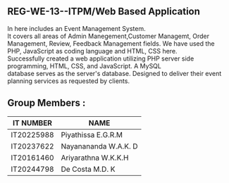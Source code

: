 ## REG-WE-13--ITPM/Web Based Application

In here includes an Event Management System.  
It covers all areas of Admin Manegement,Customer Managemt, Order Management, Review, Feedback Management fields. 
We have used the PHP, JavaScript as coding language and HTML, CSS here.   
Successfully created a web application utilizing PHP server side programming, HTML, CSS, and JavaScript. A MySQL  
database serves as the server's database. Designed to deliver their event planning services as requested by clients.

## Group Members :

IT NUMBER | NAME 
--- | --- 
IT20225988 | Piyathissa E.G.R.M 
IT20237622 | Nayanananda W.A.K. D
IT20161460 | Ariyarathna W.K.K.H
IT20244798 | De Costa M.D. K
